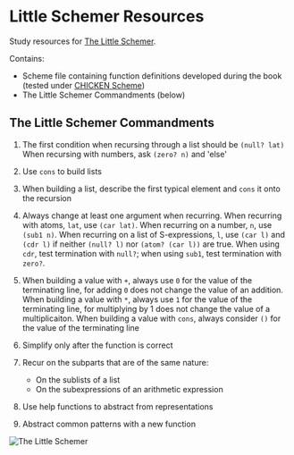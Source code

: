 # Little Schemer Resources

Study resources for [The Little Schemer](http://mitpress.mit.edu/books/little-schemer).

Contains:
* Scheme file containing function definitions developed during the book (tested under [CHICKEN Scheme](http://www.call-cc.org/))
* The Little Schemer Commandments (below)

## The Little Schemer Commandments

1. The first condition when recursing through a list should be `(null? lat)`
   When recursing with numbers, ask `(zero? n)` and 'else'

2. Use `cons` to build lists

3. When building a list, describe the first typical element and `cons` it onto the recursion

4. Always change at least one argument when recurring.
   When recurring with atoms, `lat`, use `(car lat)`.  When recurring on a
number, `n`, use `(sub1 n)`.  When recurring on a list of S-expressions, `l`,
use `(car l)` and `(cdr l)` if neither `(null? l)` nor `(atom? (car l))`
are true.  When using `cdr`, test termination with `null?`; when using `sub1`, test
termination with `zero?`.
	
5. When building a value with `+`, always use `0` for the value of the terminating
   line, for adding `0` does not change the value of an addition.
   When building a value with `*`, always use `1` for the value of the terminating
   line, for multiplying by 1 does not change the value of a multiplicaiton.
   When building a value with `cons`, always consider `()` for the value of the
   terminating line

6. Simplify only after the function is correct

7. Recur on the subparts that are of the same nature:
   * On the sublists of a list
   * On the subexpressions of an arithmetic expression

8. Use help functions to abstract from representations

9. Abstract common patterns with a new function

![The Little Schemer](http://lambda.jstolarek.com/wp-content/uploads/2013/01/The_Little_Schemer.jpg)

